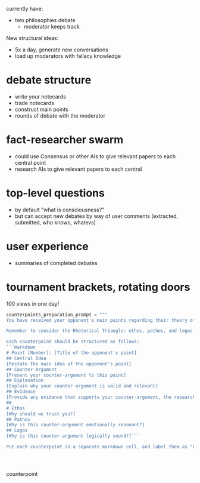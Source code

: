 
currently have: 
- two philosophies debate
  - moderator keeps track

New structural ideas:
- 5x a day, generate new conversations
- load up moderators with fallacy knowledge

# debate structure
- write your notecards
- trade notecards
- construct main points
- rounds of debate with the moderator

# fact-researcher swarm
- could use Consensus or other AIs to give relevant papers to each central point
- research AIs to give relevant papers to each central

# top-level questions
- by default "what is consciousness?"
- but can accept new debates by way of user comments (extracted, submitted, who knows, whatevs)


# user experience
- summaries of completed debates


# tournament brackets, rotating doors





100 views in one day!




```python
counterpoints_preparation_prompt = """
You have received your opponent's main points regarding their theory of consciousness. It's now your turn to prepare counterpoints for each of their main points. Each counterpoint should address the central idea, provide a counter-argument, and present any evidence that contradicts or challenges their point. 

Remember to consider the Rhetorical Triangle: ethos, pathos, and logos. Your counterpoints should be well-structured, logically sound, and emotionally resonant where applicable. 

Each counterpoint should be structured as follows:
```markdown
# Point [Number]: [Title of the opponent's point]
## Central Idea
[Restate the main idea of the opponent's point]
## Counter-Argument
[Present your counter-argument to this point]
## Explanation
[Explain why your counter-argument is valid and relevant]
## Evidence
[Provide any evidence that supports your counter-argument, the research swarm will find citations to back this up]
##
# Ethos
[Why should we trust you?]
## Pathos
[Why is this counter-argument emotionally resonant?]
## Logos
[Why is this counter-argument logically sound?]```

Put each counterpoint in a separate markdown cell, and label them as "Counterpoint 1", "Counterpoint 2", etc. This will be parsed by a python script which will send the counterpoints to the research swarm."""





```

counterpoint
